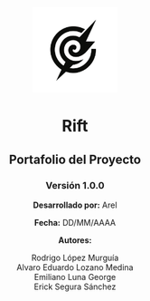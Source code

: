 <div style="text-align: center;">
    <img src="logo.png" alt="Logo del Software" style="width: 150px;">
    <h1>Rift</h1>
    <h2>Portafolio del Proyecto</h2>
    <h3>Versión 1.0.0</h3>
    <p><strong>Desarrollado por:</strong> Arel</p>
    <p><strong>Fecha:</strong> DD/MM/AAAA</p>
    <p><strong>Autores:</strong></p>
    <ul style="list-style: none; padding: 0;">
        <li>Rodrigo López Murguía</li>
        <li>Alvaro Eduardo Lozano Medina</li>
        <li>Emiliano Luna George</li>
        <li>Erick Segura Sánchez</li>
    </ul>
</div>
